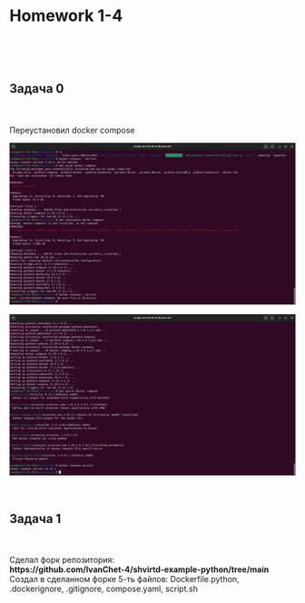 <h1>Homework 1-4</h1> <br>
<br>
<br>
<h2>Задача 0</h2><br>
<br>
Переустановил docker compose<br>

![Удаление и установка docker compose](https://github.com/IvanChet-4/Dev/blob/main/images/Homework%201-4/%D0%A3%D0%B4%D0%B0%D0%BB%D0%B5%D0%BD%D0%B8%D0%B5%20%D0%B8%20%D1%83%D1%81%D1%82%D0%B0%D0%BD%D0%BE%D0%B2%D0%BA%D0%B0%20docker%20compose.png)


![Версия установленного docker compose](https://github.com/IvanChet-4/Dev/blob/main/images/Homework%201-4/Версия%20установленного%20docker%20compose.png)

<br>
<h2>Задача 1</h2><br>
<br>
Сделал форк репозитория: <br>
<b> https://github.com/IvanChet-4/shvirtd-example-python/tree/main </b><br>
Создал в сделанном форке 5-ть файлов: Dockerfile.python, .dockerignore, .gitignore, compose.yaml, script.sh<br>
